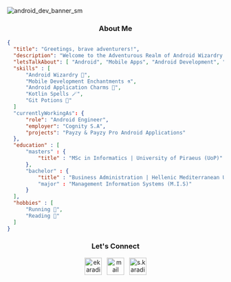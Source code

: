 ![android_dev_banner_sm](https://user-images.githubusercontent.com/64270931/180309746-00c0b559-c934-4785-8e7e-21a43b4f8d19.png)

<h3 align="center">About Me</h3>

```json
{
  "title": "Greetings, brave adventurers!",
  "description": "Welcome to the Adventurous Realm of Android Wizardry! ✨",
  "letsTalkAbout": [ "Android", "Mobile Apps", "Android Development", "Application Development" ],
  "skills" : [
      "Android Wizardry 🧙",
      "Mobile Development Enchantments ⚗️",
      "Android Application Charms 🔮",
      "Kotlin Spells 🪄",
      "Git Potions 🧪"
  ]
  "currentlyWorkingAs": {
      "role": "Android Engineer",
      "employer": "Cognity S.A",
      "projects": "Payzy & Payzy Pro Android Applications"
  },
  "education" : [
      "masters" : {
          "title" : "MSc in Informatics | University of Piraeus (UoP)"
      },
      "bachelor" : {
          "title" : "Business Administration | Hellenic Mediterranean University (HMU)"
          "major" : "Management Information Systems (M.I.S)"
      }
  ],
  "hobbies" : [
      "Running 🏃",
      "Reading 📖"
  ]
}
```

<h3 align="center">Let's Connect</h3>
<p align="center">
  <a href="https://linkedin.com/in/ekaradimitriou" target="blank"><img align="center" width="40" src="https://github.com/skaradimitriou/elmepa-uni-app/assets/64270931/a6723418-6501-4562-a979-d3a7c15f68a6" alt="ekaradimitriou"/></a> &nbsp;
  <a href="mailto:efkaradimitriou@gmail.com" target="blank"><img align="center" width="40" src="https://github.com/skaradimitriou/elmepa-uni-app/assets/64270931/5bfc7594-d807-4c99-ae57-f0ff85d4ca92" alt="mail" /></a> &nbsp;
  <a href="https://instagram.com/s.karadimitriou" target="blank"><img align="center" width="40" src="https://github.com/skaradimitriou/elmepa-uni-app/assets/64270931/445806be-ae86-4af4-810f-0000c367ac81" alt="s.karadimitriou" /></a>
</p>
